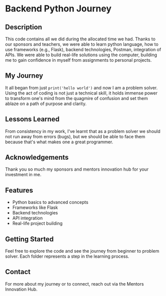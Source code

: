 # Backend Python Journey

## Description
This code contains all we did during the allocated time we had. Thanks to our sponsors and teachers, we were able to learn python language, how to use frameworks (e.g., Flask), backend technologies, Postman, integration of APIs. We were able to build real-life solutions using the computer, building me to gain confidence in myself from assignments to personal projects.

## My Journey
It all began from just `print('hello world')` and now I am a problem solver. Using the act of coding is not just a technical skill, it holds immense power to transform one's mind from the quagmire of confusion and set them ablaze on a path of purpose and clarity.

## Lessons Learned
From consistency in my work, I've learnt that as a problem solver we should not run away from errors (bugs), but we should be able to face them because that's what makes one a great programmer.

## Acknowledgements
Thank you so much my sponsors and mentors innovation hub for your investment in me.

## Features
- Python basics to advanced concepts
- Frameworks like Flask
- Backend technologies
- API integration
- Real-life project building

## Getting Started
Feel free to explore the code and see the journey from beginner to problem solver. Each folder represents a step in the learning process.

## Contact
For more about my journey or to connect, reach out via the Mentors Innovation Hub.